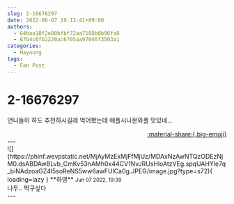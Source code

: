 ```yaml
---
slug: 2-16676297
date: 2022-06-07 19:13:41+09:00
authors:
  - 64baa10f2e00bfbf72aa7108b0b96fa8
  - 67b4c6fb2220ac6705aa97046f3503a1
categories:
  - Hayoung
tags:
  - Fan Post
---
```


# 2-16676297

<div class="post-container" markdown="1">
<div class="content-container md-sidebar__scrollwrap" markdown="1">

언니들이 하도 추천하시길레 먹어봤는데 애플시나몬와플 맛있네...

</div>
</div>

<div style="text-align: right;" markdown="1">
<a href="https://weverse.io/fromis9/fanpost/2-16676297" style="text-align: right;">:material-share:{.big-emoji}</a>
</div>
---

<div class="comments-container md-sidebar__scrollwrap" markdown="1">
<div class="comment" markdown="1">
<div class='id-container' markdown="1">
![](https://phinf.wevpstatic.net/MjAyMzExMjFfMjUz/MDAxNzAwNTQzODEzNjM0.dsABDAwBLvb_CmKv53nAMh0x44CV1NvJRUsHloAtzVEg.spqUAHYle7q_biNAdzoaGZ4l5soReNS5ww6awFUlCa0g.JPEG/image.jpg?type=s72){ loading=lazy }
**<span class="artist">하영</span>** <small>Jun 07 2022, 19:39</small><br>
</div>
<div class='comment-body' markdown="1">
나두.. 먹구싶다
</div>
</div>
</div>
---
